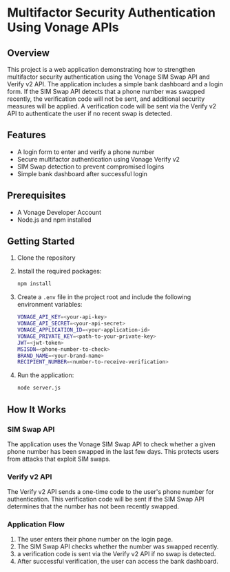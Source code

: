 # Multifactor Security Authentication Using Vonage APIs

## Overview

This project is a web application demonstrating how to strengthen multifactor security authentication using the Vonage SIM Swap API and Verify v2 API. The application includes a simple bank dashboard and a login form. If the SIM Swap API detects that a phone number was swapped recently, the verification code will not be sent, and additional security measures will be applied. A verification code will be sent via the Verify v2 API to authenticate the user if no recent swap is detected.

## Features

- A login form to enter and verify a phone number
- Secure multifactor authentication using Vonage Verify v2
- SIM Swap detection to prevent compromised logins
- Simple bank dashboard after successful login

## Prerequisites

- A Vonage Developer Account
- Node.js and npm installed

## Getting Started

1. Clone the repository

2. Install the required packages:
   ```bash
   npm install
   ```

3. Create a `.env` file in the project root and include the following environment variables:
   ```bash
   VONAGE_API_KEY=<your-api-key>
   VONAGE_API_SECRET=<your-api-secret>
   VONAGE_APPLICATION_ID=<your-application-id>
   VONAGE_PRIVATE_KEY=<path-to-your-private-key>
   JWT=<jwt-token>
   MSISDN=<phone-number-to-check>
   BRAND_NAME=<your-brand-name>
   RECIPIENT_NUMBER=<number-to-receive-verification>
   ```

4. Run the application:
   ```bash
   node server.js
   ```

## How It Works

### SIM Swap API

The application uses the Vonage SIM Swap API to check whether a given phone number has been swapped in the last few days. This protects users from attacks that exploit SIM swaps.

### Verify v2 API

The Verify v2 API sends a one-time code to the user's phone number for authentication. This verification code will be sent if the SIM Swap API determines that the number has not been recently swapped.

### Application Flow

1. The user enters their phone number on the login page.
2. The SIM Swap API checks whether the number was swapped recently.
3. a verification code is sent via the Verify v2 API if no swap is detected.
4. After successful verification, the user can access the bank dashboard.
